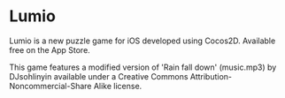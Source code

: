 Lumio
===============

Lumio is a new puzzle game for iOS developed using Cocos2D. Available free on the App Store.

This game features a modified version of 'Rain fall down' (music.mp3) by DJsohlinyin available under a Creative Commons Attribution-Noncommercial-Share Alike license.
